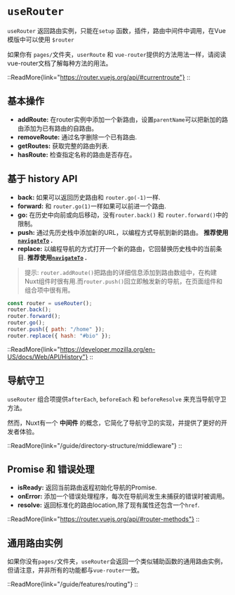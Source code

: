 # `useRouter`

`useRouter` 返回路由实例，只能在`setup` 函数，插件，路由中间件中调用，在Vue模版中可以使用 `$router`

如果你有 `pages/`文件夹，`userRoute` 和 `vue-router`提供的方法用法一样，请阅读vue-router文档了解每种方法的用法。

::ReadMore{link="https://router.vuejs.org/api/#currentroute"}
::

## 基本操作

- **addRoute:** 在router实例中添加一个新路由，设置`parentName`可以把新加的路由添加为已有路由的自路由。
- **removeRoute:** 通过名字删除一个已有路由.
- **getRoutes:** 获取完整的路由列表.
- **hasRoute:** 检查指定名称的路由是否存在。

## 基于 history API

- **back:** 如果可以返回历史路由和 `router.go(-1)`一样.
- **forward:** 和 `router.go(1)`一样如果可以前进一个路由.
- **go:** 在历史中向前或向后移动，没有`router.back()` 和 `router.forward()`中的限制。 
- **push:** 通过先历史栈中添加新的URL，以编程方式导航到新的路由。 **推荐使用[`navigateTo`](http://v3.nuxtjs.org/api/utils/navigate-to#navigateto) .**
- **replace:** 以编程导航的方式打开一个新的路由，它回替换历史栈中的当前条目. **推荐使用[`navigateTo`](http://v3.nuxtjs.org/api/utils/navigate-to#navigateto) .**

> 提示: `router.addRoute()`把路由的详细信息添加到路由数组中，在构建Nuxt组件时很有用.而`router.push()`回立即触发新的导航，在页面组件和组合项中很有用。

```js [js]
const router = useRouter();
router.back();
router.forward();
router.go();
router.push({ path: "/home" });
router.replace({ hash: "#bio" });
````

::ReadMore{link="https://developer.mozilla.org/en-US/docs/Web/API/History"}
::

## 导航守卫

`useRouter` 组合项提供`afterEach`, `beforeEach` 和 `beforeResolve` 来充当导航守卫方法。

然而，Nuxt有一个 **中间件** 的概念，它简化了导航守卫的实现，并提供了更好的开发者体验。


::ReadMore{link="/guide/directory-structure/middleware"}
::

## Promise 和 错误处理

- **isReady:** 返回当前路由返程初始化导航的Promise.
- **onError:** 添加一个错误处理程序，每次在导航间发生未捕获的错误时被调用。
- **resolve:**  返回标准化的路由location,除了现有属性还包含一个`href`.

::ReadMore{link="https://router.vuejs.org/api/#router-methods"}
::

## 通用路由实例

如果你没有`pages/`文件夹，`useRouter`会返回一个类似辅助函数的通用路由实例，但请注意，并非所有的功能都与`vue-router`一致。

::ReadMore{link="/guide/features/routing"}
::
